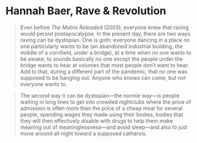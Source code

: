 # Hannah Baer, Rave & Revolution

> Even before _The Matrix Reloaded_ (2003), everyone knew that raving would persist postapocalypse. In the present day, there are two ways raving can be dystopian. One is goth: everyone dancing in a place no one particularly wants to be (an abandoned industrial building, the middle of a cornfield, under a bridge), at a time when no one wants to be awake, to sounds basically no one except the people under the bridge wants to hear at volumes that most people don’t want to hear. Add to that, during a different part of the pandemic, that no one was supposed to be hanging out. Anyone who knows can come, but not everyone wants to. 

> The second way it can be dystopian—the normie way—is people waiting in long lines to get into crowded nightclubs where the price of admission is often more than the price of a cheap meal for several people, spending wages they made using their bodies, bodies that they will then effectively disable with drugs to help them make meaning out of meaninglessness—and avoid sleep—and also to just move around all night toward a supposed catharsis. 